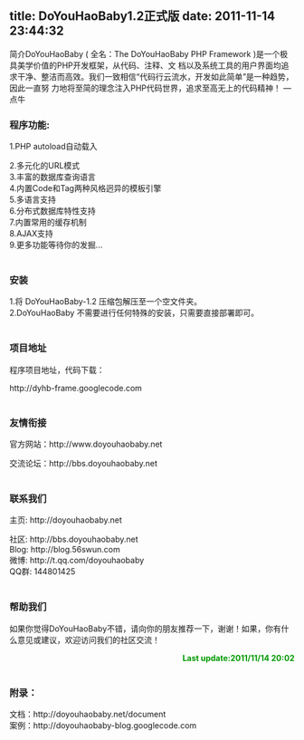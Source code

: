 title: DoYouHaoBaby1.2正式版
date: 2011-11-14 23:44:32
---

简介DoYouHaoBaby ( 全名：The DoYouHaoBaby PHP Framework )是一个极具美学价值的PHP开发框架，从代码、注释、文 档以及系统工具的用户界面均追求干净、整洁而高效。我们一致相信“代码行云流水，开发如此简单”是一种趋势，因此一直努 力地将至简的理念注入PHP代码世界，追求至高无上的代码精神！ — 点牛 <br />
<h3>
	程序功能:
</h3>
<p>
	1.PHP autoload自动载入
</p>
2.多元化的URL模式<br />
3.丰富的数据库查询语言<br />
4.内置Code和Tag两种风格迥异的模板引擎<br />
5.多语言支持<br />
6.分布式数据库特性支持<br />
7.内置常用的缓存机制<br />
8.AJAX支持<br />
9.更多功能等待你的发掘...<br />
<br />
<h3>
	安装
</h3>
1.将 DoYouHaoBaby-1.2 压缩包解压至一个空文件夹。<br />
2.DoYouHaoBaby 不需要进行任何特殊的安装，只需要直接部署即可。<br />
<br />
<h3>
	项目地址
</h3>
<p>
	程序项目地址，代码下载：
</p>
http://dyhb-frame.googlecode.com<br />
<br />
<h3>
	友情衔接
</h3>
<p>
	官方网站：http://www.doyouhaobaby.net
</p>
交流论坛：http://bbs.doyouhaobaby.net<br />
<br />
<h3>
	联系我们
</h3>
<p>
	主页: http://doyouhaobaby.net
</p>
社区: http://bbs.doyouhaobaby.net<br />
Blog: http://blog.56swun.com<br />
微博: http://t.qq.com/doyouhaobaby<br />
QQ群: 144801425<br />
<br />
<h3>
	帮助我们
</h3>
<p style="text-align:left;">
	如果你觉得DoYouHaoBaby不错，请向你的朋友推荐一下，谢谢！如果，你有什么意见或建议，欢迎访问我们的社区交流！
</p>
<div style="text-align:right;">
	<strong><span style="color:#009900;">Last update:2011/11/14 20:02</span></strong><br />
</div>
<br />
<h3>
	附录：
</h3>
文档：http://doyouhaobaby.net/document<br />
案例：http://doyouhaobaby-blog.googlecode.com<br />